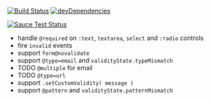 [![Build Status](https://travis-ci.org/bboyle/html5-constraint-validation-API.svg?branch=master)](https://travis-ci.org/bboyle/html5-constraint-validation-API)
[![devDependencies](https://david-dm.org/bboyle/html5-constraint-validation-API/dev-status.svg)](https://david-dm.org/bboyle/html5-constraint-validation-API#info=devDependencies)

[![Sauce Test Status](https://saucelabs.com/browser-matrix/benboyle-h5cvapi.svg)](https://saucelabs.com/u/benboyle-h5cvapi)

* handle `@required` on `:text`, `textarea`, `select` and `:radio` controls
* fire `invalid` events
* support `form@novalidate`
* support `@type=email` and `validityState.typeMismatch`
* TODO `@multiple` for email
* TODO `@type=url`
* support `.setCustomValidity( message )`
* support `@pattern` and `validityState.patternMismatch`
